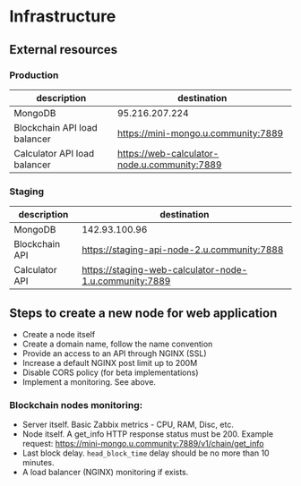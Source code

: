 # Infrastructure

## External resources

### Production

description | destination
--- | ---
MongoDB | 95.216.207.224
Blockchain API load balancer | https://mini-mongo.u.community:7889
Calculator API load balancer | https://web-calculator-node.u.community:7889

### Staging

description | destination
--- | ---
MongoDB | 142.93.100.96
Blockchain API | https://staging-api-node-2.u.community:7888
Calculator API | https://staging-web-calculator-node-1.u.community:7889

## Steps to create a new node for web application
* Create a node itself
* Create a domain name, follow the name convention 
* Provide an access to an API through NGINX (SSL)
* Increase a default NGINX post limit up to 200M
* Disable CORS policy (for beta implementations)
* Implement a monitoring. See above.

### Blockchain nodes monitoring:
* Server itself. Basic Zabbix metrics - CPU, RAM, Disc, etc.
* Node itself. A get_info HTTP response status must be 200. 
Example request: https://mini-mongo.u.community:7889/v1/chain/get_info
* Last block delay. `head_block_time` delay should be no more than 10 minutes.
* A load balancer (NGINX) monitoring if exists.

